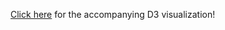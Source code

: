 [Click here](https://cdn.rawgit.com/aschlissel/work_in_progress/master/project_five_star/index.html) for the accompanying D3 visualization!
